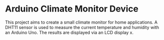 # Arduino Climate Monitor Device

This project aims to create a small climate monitor for home applications. A DHT11 sensor is used to measure the current temperature and humidity with an Arduino Uno. The results are displayed via an LCD display x.
